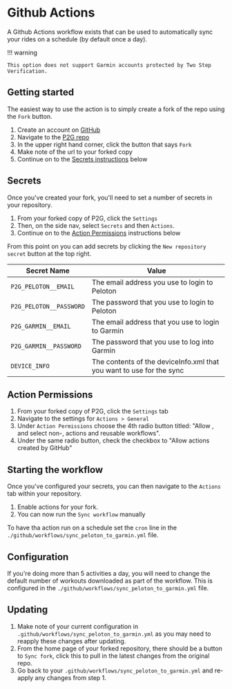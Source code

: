 # Github Actions

A Github Actions workflow exists that can be used to automatically sync your rides on a schedule (by default once a day). 

!!! warning

    This option does not support Garmin accounts protected by Two Step Verification.

## Getting started

The easiest way to use the action is to simply create a fork of the repo using the `Fork` button.

1. Create an account on [GitHub](https://github.com)
1. Navigate to the [P2G repo](https://github.com/philosowaffle/peloton-to-garmin)
1. In the upper right hand corner, click the button that says `Fork`
1. Make note of the url to your forked copy
1. Continue on to the [Secrets instructions](#secrets) below

## Secrets

Once you've created your fork, you'll need to set a number of secrets in your repository.

1. From your forked copy of P2G, click the `Settings`
1. Then, on the side nav, select `Secrets` and then `Actions`.
1. Continue on to the [Action Permissions](#action-permissions) instructions below

From this point on you can add secrets by clicking the `New repository secret` button at the top right.

| Secret Name             | Value                                                                |
|-------------------------|----------------------------------------------------------------------|
| `P2G_PELOTON__EMAIL`    | The email address you use to login to Peloton                        |
| `P2G_PELOTON__PASSWORD` | The password that you use to login to Peloton                        |
| `P2G_GARMIN__EMAIL`     | The email address that you use to login to Garmin                    |
| `P2G_GARMIN__PASSWORD`  | The password that you use to log into Garmin                          |
| `DEVICE_INFO`           | The contents of the deviceInfo.xml that you want to use for the sync |

## Action Permissions

1. From your forked copy of P2G, click the `Settings` tab
1. Navigate to the settings for `Actions > General`
1. Under `Action Permissions` choose the 4th radio button titled: "Allow <youruser>, and select non-<youruser>, actions and reusable workflows".
1. Under the same radio button, check the checkbox to "Allow actions created by GitHub"

## Starting the workflow

Once you've configured your secrets, you can then navigate to the `Actions` tab within your repository.

1. Enable actions for your fork.
1. You can now run the `Sync workflow` manually

To have tha action run on a schedule set the `cron` line in the `./github/workflows/sync_peloton_to_garmin.yml` file.

## Configuration

If you're doing more than 5 activities a day, you will need to change the default number of workouts downloaded as part of the workflow. This is configured in the `./github/workflows/sync_peloton_to_garmin.yml` file.

## Updating

1. Make note of your current configuration in `.github/workflows/sync_peloton_to_garmin.yml` as you may need to reapply these changes after updating.
1. From the home page of your forked repository, there should be a button to `Sync fork`, click this to pull in the latest changes from the original repo.
1. Go back to your `.github/workflows/sync_peloton_to_garmin.yml` and re-apply any changes from step 1.